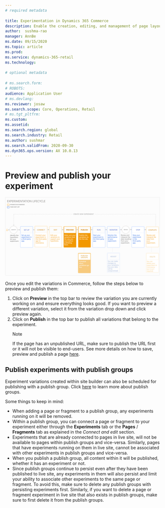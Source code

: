 ```yaml
---
# required metadata

title: Experimentation in Dynamics 365 Commerce
description: Enable the creation, editing, and management of page layout and content treatments in site builder. End-to-end experimentation support will be enabled for e-commerce pages, as well as entities within a page.
author:  sushma-rao 
manager: AnnBe
ms.date: 09/15/2020
ms.topic: article
ms.prod: 
ms.service: dynamics-365-retail
ms.technology: 

# optional metadata

# ms.search.form: 
# ROBOTS: 
audience: Application User
# ms.devlang: 
ms.reviewer: josaw
ms.search.scope: Core, Operations, Retail
# ms.tgt_pltfrm: 
ms.custom: 
ms.assetid: 
ms.search.region: global
ms.search.industry: Retail
ms.author: sushmar
ms.search.validFrom: 2020-09-30
ms.dyn365.ops.version: AX 10.0.13
---
```


# Preview and publish your experiment

[ ![Experimentation user journey - Preview & Publish](./media/experimentation_preview_publish.svg) ](./media/experimentation_preview_publish.svg#lightbox)

Once you edit the variations in Commerce, follow the steps below to preview and publish them:
1. Click on **Preview** in the top bar to review the variation you are currently working on and ensure everything looks good. If you want to preview a different variation, select it from the variation drop down and click preview again.
1. Click on **Publish** in the top bar to publish all variations that belong to the experiment.
    > [!NOTE]
    > If the page has an unpublished URL, make sure to publish the URL first or it will not be visible to end-users. See more details on how to save, preview and publish a page [here](https://docs.microsoft.com/en-us/dynamics365/commerce/save-preview-publish-page).
    
## Publish experiments with publish groups
Experiment variations created within site builder can also be scheduled for publishing with a publish group. Click [here](https://docs.microsoft.com/en-us/dynamics365/commerce/publish-groups) to learn more about publish groups.

Some things to keep in mind:
- When adding a page or fragment to a publish group, any experiments running on it will be removed.
- Within a publish group, you can connect a page or fragment to your experiment either through the **Experiments** tab or the **Pages** / **Fragments** tab as explained in the *Connect and edit* section. 
- Experiments that are already connected to pages in live site, will not be available to pages within publish groups and vice-versa. Similarly, pages that have experiments running on them in live site, cannot be associated with other experiments in publish groups and vice-versa.
- When you publish a publish group, all content within it will be published, whether it has an experiment or not.
- Since publish groups continue to persist even after they have been published to live site, any experiments in them will also persist and limit your ability to associate other experiments to the same page or fragment. To avoid this, make sure to delete any publish groups with persisting experiments first. Similarly, if you want to delete a page or fragment experiment in live site that also exists in publish groups, make sure to first delete it from the publish groups.
